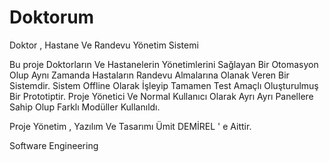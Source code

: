 # Doktorum
Doktor , Hastane Ve Randevu Yönetim Sistemi

Bu proje Doktorların Ve Hastanelerin Yönetimlerini Sağlayan Bir Otomasyon Olup Aynı Zamanda Hastaların Randevu Almalarına Olanak Veren Bir Sistemdir. Sistem Offline Olarak İşleyip Tamamen Test Amaçlı Oluşturulmuş Bir Prototiptir.
Proje Yönetici Ve Normal Kullanıcı Olarak Ayrı Ayrı Panellere Sahip Olup Farklı Modüller Kullanıldı.

Proje Yönetim , Yazılım Ve Tasarımı Ümit DEMİREL ' e Aittir.

Software Engineering
